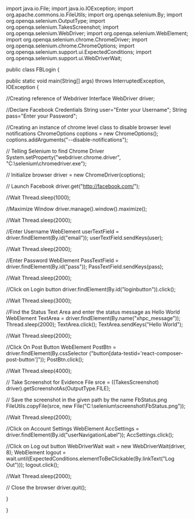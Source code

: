 
import java.io.File;
import java.io.IOException;
import org.apache.commons.io.FileUtils;
import org.openqa.selenium.By;
import org.openqa.selenium.OutputType;
import org.openqa.selenium.TakesScreenshot;
import org.openqa.selenium.WebDriver;
import org.openqa.selenium.WebElement;
import org.openqa.selenium.chrome.ChromeDriver;
import org.openqa.selenium.chrome.ChromeOptions;
import org.openqa.selenium.support.ui.ExpectedConditions;
import org.openqa.selenium.support.ui.WebDriverWait;

public class FBLogin {

public static void main(String[] args) throws InterruptedException, IOException {

//Creating reference of Webdriver Interface
WebDriver driver;

//Declare Facebook Credentials
String user="Enter your Username";
String pass="Enter your Password";

//Creating an instance of chrome level class to disable browser level notifications
ChromeOptions coptions = new ChromeOptions();
coptions.addArguments("--disable-notifications");

// Telling Selenium to find Chrome Driver
System.setProperty("webdriver.chrome.driver", "C:\\selenium\\chromedriver.exe");

// Initialize browser
driver = new ChromeDriver(coptions);

// Launch Facebook
driver.get("http://facebook.com/");

//Wait
Thread.sleep(1000);

//Maximize Window
driver.manage().window().maximize();

//Wait
Thread.sleep(2000);

//Enter Username
WebElement userTextField = driver.findElement(By.id("email"));
userTextField.sendKeys(user);

//Wait
Thread.sleep(2000);

//Enter Password
WebElement PassTextField = driver.findElement(By.id("pass"));
PassTextField.sendKeys(pass);

//Wait
Thread.sleep(2000);

//Click on Login button
driver.findElement(By.id("loginbutton")).click();

//Wait
Thread.sleep(3000);

//Find the Status Text Area and enter the status message as Hello World
WebElement TextArea = driver.findElement(By.name("xhpc_message"));
Thread.sleep(2000);
TextArea.click();
TextArea.sendKeys("Hello World");

//Wait
Thread.sleep(2000);

//Click On Post Button
WebElement PostBtn = driver.findElement(By.cssSelector
("button[data-testid='react-composer-post-button']"));
PostBtn.click();

//Wait
Thread.sleep(4000);

// Take Screenshot for Evidence
File srce = ((TakesScreenshot) driver).getScreenshotAs(OutputType.FILE);

// Save the screenshot in the given path by the name FbStatus.png
FileUtils.copyFile(srce, new File("C:\\selenium\\screenshot\\FbStatus.png"));

//Wait
Thread.sleep(2000);

//Click on Account Settings
WebElement AccSettings = driver.findElement(By.id("userNavigationLabel"));
AccSettings.click();

//Click on Log out button
WebDriverWait wait = new WebDriverWait(driver, 8);
WebElement logout = wait.until(ExpectedConditions.elementToBeClickable(By.linkText("Log Out")));
logout.click();

//Wait
Thread.sleep(2000);

// Close the browser
driver.quit();

}

}
